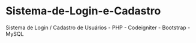 # Sistema-de-Login-e-Cadastro
Sistema de Login / Cadastro de Usuários - PHP - Codeigniter - Bootstrap - MySQL
